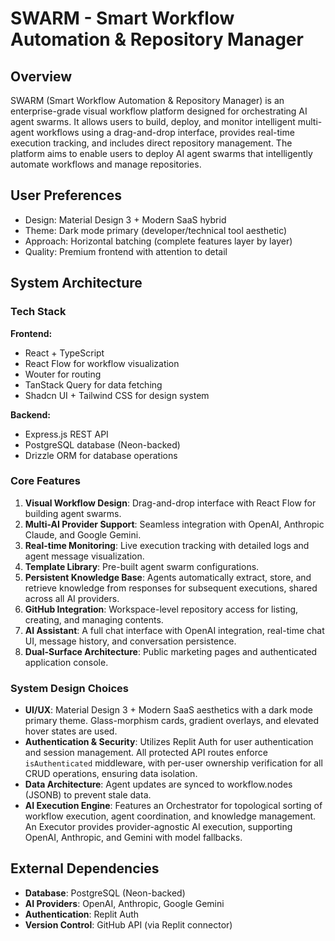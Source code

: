 # SWARM - Smart Workflow Automation & Repository Manager

## Overview
SWARM (Smart Workflow Automation & Repository Manager) is an enterprise-grade visual workflow platform designed for orchestrating AI agent swarms. It allows users to build, deploy, and monitor intelligent multi-agent workflows using a drag-and-drop interface, provides real-time execution tracking, and includes direct repository management. The platform aims to enable users to deploy AI agent swarms that intelligently automate workflows and manage repositories.

## User Preferences
- Design: Material Design 3 + Modern SaaS hybrid
- Theme: Dark mode primary (developer/technical tool aesthetic)
- Approach: Horizontal batching (complete features layer by layer)
- Quality: Premium frontend with attention to detail

## System Architecture

### Tech Stack
**Frontend:**
- React + TypeScript
- React Flow for workflow visualization
- Wouter for routing
- TanStack Query for data fetching
- Shadcn UI + Tailwind CSS for design system

**Backend:**
- Express.js REST API
- PostgreSQL database (Neon-backed)
- Drizzle ORM for database operations

### Core Features
1.  **Visual Workflow Design**: Drag-and-drop interface with React Flow for building agent swarms.
2.  **Multi-AI Provider Support**: Seamless integration with OpenAI, Anthropic Claude, and Google Gemini.
3.  **Real-time Monitoring**: Live execution tracking with detailed logs and agent message visualization.
4.  **Template Library**: Pre-built agent swarm configurations.
5.  **Persistent Knowledge Base**: Agents automatically extract, store, and retrieve knowledge from responses for subsequent executions, shared across all AI providers.
6.  **GitHub Integration**: Workspace-level repository access for listing, creating, and managing contents.
7.  **AI Assistant**: A full chat interface with OpenAI integration, real-time chat UI, message history, and conversation persistence.
8.  **Dual-Surface Architecture**: Public marketing pages and authenticated application console.

### System Design Choices
-   **UI/UX**: Material Design 3 + Modern SaaS aesthetics with a dark mode primary theme. Glass-morphism cards, gradient overlays, and elevated hover states are used.
-   **Authentication & Security**: Utilizes Replit Auth for user authentication and session management. All protected API routes enforce `isAuthenticated` middleware, with per-user ownership verification for all CRUD operations, ensuring data isolation.
-   **Data Architecture**: Agent updates are synced to workflow.nodes (JSONB) to prevent stale data.
-   **AI Execution Engine**: Features an Orchestrator for topological sorting of workflow execution, agent coordination, and knowledge management. An Executor provides provider-agnostic AI execution, supporting OpenAI, Anthropic, and Gemini with model fallbacks.

## External Dependencies
-   **Database**: PostgreSQL (Neon-backed)
-   **AI Providers**: OpenAI, Anthropic, Google Gemini
-   **Authentication**: Replit Auth
-   **Version Control**: GitHub API (via Replit connector)